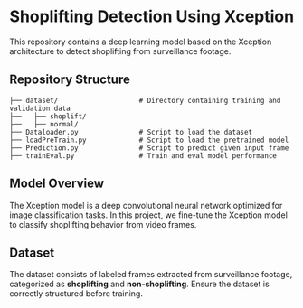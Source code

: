 # Shoplifting Detection Using Xception

This repository contains a deep learning model based on the Xception architecture to detect shoplifting from surveillance footage.

## Repository Structure

```
├── dataset/                    # Directory containing training and validation data
├──   ├── shoplift/
├──   ├── normal/
├── Dataloader.py               # Script to load the dataset
├── loadPreTrain.py             # Script to load the pretrained model
├── Prediction.py               # Script to predict given input frame
├── trainEval.py                # Train and eval model performance

```
## Model Overview

The Xception model is a deep convolutional neural network optimized for image classification tasks. In this project, we fine-tune the Xception model to classify shoplifting behavior from video frames.


## Dataset
The dataset consists of labeled frames extracted from surveillance footage, categorized as **shoplifting** and **non-shoplifting**. Ensure the dataset is correctly structured before training.

